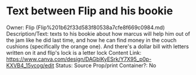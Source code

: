 # Text between Flip and his bookie

Owner: Flip (Flip%201b62f33d583f80538a7cfe8f669c0984.md)
Description/Text: texts to his bookie about how marcus will help him out of the jam like he did last time, and how he can find money in the couch cushions (specifically the orange one). And there's a dollar bill with letters written on it and flip's lock is a letter lock
Content Link: https://www.canva.com/design/DAGblKyESrk/Y7X95_p0p-KXVB4_15ycog/edit
Status: Source Prop/print
Container?: No